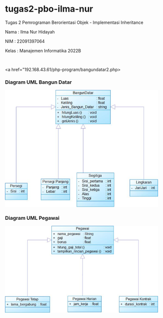 # tugas2-pbo-ilma-nur
Tugas 2 Pemrograman Berorientasi Objek - Implementasi Inheritance
<p>Nama : Ilma Nur Hidayah </p>
<p>NIM : 22091397064 </p>
<p>Kelas : Manajemen Informatika 2022B</p><br>

<a href="192.168.43.61/php-program/bangundatar2.php>

<h3>Diagram UML Bangun Datar</h3>
<img src="DIAGRAM UML/uml bangun datar.jpg">

<h3>Diagram UML Pegawai</h3>
<img src="DIAGRAM UML/uml pegawai.jpg">
